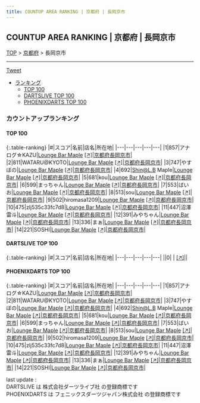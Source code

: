 ```yaml
---
title: COUNTUP AREA RANKING | 京都府 | 長岡京市
---
```

## COUNTUP AREA RANKING | 京都府 | 長岡京市

[TOP](/darts/rank/) > [京都府](/darts/rank/京都府/) > 長岡京市

___

<a href="https://twitter.com/share?ref_src=twsrc%5Etfw" data-text="COUNTUP AREA RANKING | 京都府長岡京市" class="twitter-share-button" data-hashtags="DARTSLIVE,PHOENIXDARTS,darts,ダーツ" data-show-count="false">Tweet</a>

* [ランキング](#カウントアップランキング)
    * [TOP 100](#top-100)
    * [DARTSLIVE TOP 100](#dartslive-top-100)
    * [PHOENIXDARTS TOP 100](#phoenixdarts-top-100)

### カウントアップランキング

#### TOP 100



{:.table-ranking}
|#|スコア|名前|店名|所在地|
|---|---|---|---|---|
|1|857|<span class="rank-name-pd">アナログ☆KAZU</span>|<a href="/darts/rank/shops/89061.html">Lounge Bar Maple</a> <a href="https://vs.phoenixdarts.com/jp/shop/shopDetailInfo/s_89061?s_seq=89061">[↗]</a>|<a href="/darts/rank/京都府/長岡京市">京都府長岡京市</a>|
|2|811|<span class="rank-name-pd">WATARU@KYOTO</span>|<a href="/darts/rank/shops/89061.html">Lounge Bar Maple</a> <a href="https://vs.phoenixdarts.com/jp/shop/shopDetailInfo/s_89061?s_seq=89061">[↗]</a>|<a href="/darts/rank/京都府/長岡京市">京都府長岡京市</a>|
|3|747|<span class="rank-name-pd">やすぼの</span>|<a href="/darts/rank/shops/89061.html">Lounge Bar Maple</a> <a href="https://vs.phoenixdarts.com/jp/shop/shopDetailInfo/s_89061?s_seq=89061">[↗]</a>|<a href="/darts/rank/京都府/長岡京市">京都府長岡京市</a>|
|4|692|<span class="rank-name-pd">Shin@L.B Maple</span>|<a href="/darts/rank/shops/89061.html">Lounge Bar Maple</a> <a href="https://vs.phoenixdarts.com/jp/shop/shopDetailInfo/s_89061?s_seq=89061">[↗]</a>|<a href="/darts/rank/京都府/長岡京市">京都府長岡京市</a>|
|5|681|<span class="rank-name-pd">kou</span>|<a href="/darts/rank/shops/89061.html">Lounge Bar Maple</a> <a href="https://vs.phoenixdarts.com/jp/shop/shopDetailInfo/s_89061?s_seq=89061">[↗]</a>|<a href="/darts/rank/京都府/長岡京市">京都府長岡京市</a>|
|6|599|<span class="rank-name-pd">まっちゃん</span>|<a href="/darts/rank/shops/89061.html">Lounge Bar Maple</a> <a href="https://vs.phoenixdarts.com/jp/shop/shopDetailInfo/s_89061?s_seq=89061">[↗]</a>|<a href="/darts/rank/京都府/長岡京市">京都府長岡京市</a>|
|7|553|<span class="rank-name-pd">ばいお</span>|<a href="/darts/rank/shops/89061.html">Lounge Bar Maple</a> <a href="https://vs.phoenixdarts.com/jp/shop/shopDetailInfo/s_89061?s_seq=89061">[↗]</a>|<a href="/darts/rank/京都府/長岡京市">京都府長岡京市</a>|
|8|513|<span class="rank-name-pd">sou</span>|<a href="/darts/rank/shops/89061.html">Lounge Bar Maple</a> <a href="https://vs.phoenixdarts.com/jp/shop/shopDetailInfo/s_89061?s_seq=89061">[↗]</a>|<a href="/darts/rank/京都府/長岡京市">京都府長岡京市</a>|
|9|502|<span class="rank-name-pd">hiromasa1209</span>|<a href="/darts/rank/shops/89061.html">Lounge Bar Maple</a> <a href="https://vs.phoenixdarts.com/jp/shop/shopDetailInfo/s_89061?s_seq=89061">[↗]</a>|<a href="/darts/rank/京都府/長岡京市">京都府長岡京市</a>|
|10|475|<span class="rank-name-pd">zlj535c33fc7d8</span>|<a href="/darts/rank/shops/89061.html">Lounge Bar Maple</a> <a href="https://vs.phoenixdarts.com/jp/shop/shopDetailInfo/s_89061?s_seq=89061">[↗]</a>|<a href="/darts/rank/京都府/長岡京市">京都府長岡京市</a>|
|11|447|<span class="rank-name-pd">沼澤雷斗</span>|<a href="/darts/rank/shops/89061.html">Lounge Bar Maple</a> <a href="https://vs.phoenixdarts.com/jp/shop/shopDetailInfo/s_89061?s_seq=89061">[↗]</a>|<a href="/darts/rank/京都府/長岡京市">京都府長岡京市</a>|
|12|391|<span class="rank-name-pd">みやちゃん</span>|<a href="/darts/rank/shops/89061.html">Lounge Bar Maple</a> <a href="https://vs.phoenixdarts.com/jp/shop/shopDetailInfo/s_89061?s_seq=89061">[↗]</a>|<a href="/darts/rank/京都府/長岡京市">京都府長岡京市</a>|
|13|336|<span class="rank-name-pd">まぁ</span>|<a href="/darts/rank/shops/89061.html">Lounge Bar Maple</a> <a href="https://vs.phoenixdarts.com/jp/shop/shopDetailInfo/s_89061?s_seq=89061">[↗]</a>|<a href="/darts/rank/京都府/長岡京市">京都府長岡京市</a>|
|14|221|<span class="rank-name-pd">SOSHI</span>|<a href="/darts/rank/shops/89061.html">Lounge Bar Maple</a> <a href="https://vs.phoenixdarts.com/jp/shop/shopDetailInfo/s_89061?s_seq=89061">[↗]</a>|<a href="/darts/rank/京都府/長岡京市">京都府長岡京市</a>|


#### DARTSLIVE TOP 100



{:.table-ranking}
|#|スコア|名前|店名|所在地|
|---|---|---|---|---|
||0|<span class="rank-name-dl"> </span>|<a href="/darts/rank/shops/.html"></a> <a href="">[↗]</a>|<a href="/darts/rank//"></a>|


#### PHOENIXDARTS TOP 100



{:.table-ranking}
|#|スコア|名前|店名|所在地|
|---|---|---|---|---|
|1|857|<span class="rank-name-pd">アナログ☆KAZU</span>|<a href="/darts/rank/shops/89061.html">Lounge Bar Maple</a> <a href="https://vs.phoenixdarts.com/jp/shop/shopDetailInfo/s_89061?s_seq=89061">[↗]</a>|<a href="/darts/rank/京都府/長岡京市">京都府長岡京市</a>|
|2|811|<span class="rank-name-pd">WATARU@KYOTO</span>|<a href="/darts/rank/shops/89061.html">Lounge Bar Maple</a> <a href="https://vs.phoenixdarts.com/jp/shop/shopDetailInfo/s_89061?s_seq=89061">[↗]</a>|<a href="/darts/rank/京都府/長岡京市">京都府長岡京市</a>|
|3|747|<span class="rank-name-pd">やすぼの</span>|<a href="/darts/rank/shops/89061.html">Lounge Bar Maple</a> <a href="https://vs.phoenixdarts.com/jp/shop/shopDetailInfo/s_89061?s_seq=89061">[↗]</a>|<a href="/darts/rank/京都府/長岡京市">京都府長岡京市</a>|
|4|692|<span class="rank-name-pd">Shin@L.B Maple</span>|<a href="/darts/rank/shops/89061.html">Lounge Bar Maple</a> <a href="https://vs.phoenixdarts.com/jp/shop/shopDetailInfo/s_89061?s_seq=89061">[↗]</a>|<a href="/darts/rank/京都府/長岡京市">京都府長岡京市</a>|
|5|681|<span class="rank-name-pd">kou</span>|<a href="/darts/rank/shops/89061.html">Lounge Bar Maple</a> <a href="https://vs.phoenixdarts.com/jp/shop/shopDetailInfo/s_89061?s_seq=89061">[↗]</a>|<a href="/darts/rank/京都府/長岡京市">京都府長岡京市</a>|
|6|599|<span class="rank-name-pd">まっちゃん</span>|<a href="/darts/rank/shops/89061.html">Lounge Bar Maple</a> <a href="https://vs.phoenixdarts.com/jp/shop/shopDetailInfo/s_89061?s_seq=89061">[↗]</a>|<a href="/darts/rank/京都府/長岡京市">京都府長岡京市</a>|
|7|553|<span class="rank-name-pd">ばいお</span>|<a href="/darts/rank/shops/89061.html">Lounge Bar Maple</a> <a href="https://vs.phoenixdarts.com/jp/shop/shopDetailInfo/s_89061?s_seq=89061">[↗]</a>|<a href="/darts/rank/京都府/長岡京市">京都府長岡京市</a>|
|8|513|<span class="rank-name-pd">sou</span>|<a href="/darts/rank/shops/89061.html">Lounge Bar Maple</a> <a href="https://vs.phoenixdarts.com/jp/shop/shopDetailInfo/s_89061?s_seq=89061">[↗]</a>|<a href="/darts/rank/京都府/長岡京市">京都府長岡京市</a>|
|9|502|<span class="rank-name-pd">hiromasa1209</span>|<a href="/darts/rank/shops/89061.html">Lounge Bar Maple</a> <a href="https://vs.phoenixdarts.com/jp/shop/shopDetailInfo/s_89061?s_seq=89061">[↗]</a>|<a href="/darts/rank/京都府/長岡京市">京都府長岡京市</a>|
|10|475|<span class="rank-name-pd">zlj535c33fc7d8</span>|<a href="/darts/rank/shops/89061.html">Lounge Bar Maple</a> <a href="https://vs.phoenixdarts.com/jp/shop/shopDetailInfo/s_89061?s_seq=89061">[↗]</a>|<a href="/darts/rank/京都府/長岡京市">京都府長岡京市</a>|
|11|447|<span class="rank-name-pd">沼澤雷斗</span>|<a href="/darts/rank/shops/89061.html">Lounge Bar Maple</a> <a href="https://vs.phoenixdarts.com/jp/shop/shopDetailInfo/s_89061?s_seq=89061">[↗]</a>|<a href="/darts/rank/京都府/長岡京市">京都府長岡京市</a>|
|12|391|<span class="rank-name-pd">みやちゃん</span>|<a href="/darts/rank/shops/89061.html">Lounge Bar Maple</a> <a href="https://vs.phoenixdarts.com/jp/shop/shopDetailInfo/s_89061?s_seq=89061">[↗]</a>|<a href="/darts/rank/京都府/長岡京市">京都府長岡京市</a>|
|13|336|<span class="rank-name-pd">まぁ</span>|<a href="/darts/rank/shops/89061.html">Lounge Bar Maple</a> <a href="https://vs.phoenixdarts.com/jp/shop/shopDetailInfo/s_89061?s_seq=89061">[↗]</a>|<a href="/darts/rank/京都府/長岡京市">京都府長岡京市</a>|
|14|221|<span class="rank-name-pd">SOSHI</span>|<a href="/darts/rank/shops/89061.html">Lounge Bar Maple</a> <a href="https://vs.phoenixdarts.com/jp/shop/shopDetailInfo/s_89061?s_seq=89061">[↗]</a>|<a href="/darts/rank/京都府/長岡京市">京都府長岡京市</a>|


<div class="footer border-top border-gray-light mt-5 pt-3 text-right text-gray">
    last update : <span style="font-weight: italic" id="foot_last_modified"></span><br />
    DARTSLIVE は 株式会社ダーツライブ社 の登録商標です<br />
    PHOENIXDARTS は フェニックスダーツジャパン株式会社 の登録商標です<br />
</div>

<script src="https://cdnjs.cloudflare.com/ajax/libs/jquery.tablesorter/2.31.3/js/jquery.tablesorter.min.js" integrity="sha512-qzgd5cYSZcosqpzpn7zF2ZId8f/8CHmFKZ8j7mU4OUXTNRd5g+ZHBPsgKEwoqxCtdQvExE5LprwwPAgoicguNg==" crossorigin="anonymous" referrerpolicy="no-referrer"></script>
<link rel="stylesheet" href="https://cdnjs.cloudflare.com/ajax/libs/jquery.tablesorter/2.31.3/css/theme.default.min.css" integrity="sha512-wghhOJkjQX0Lh3NSWvNKeZ0ZpNn+SPVXX1Qyc9OCaogADktxrBiBdKGDoqVUOyhStvMBmJQ8ZdMHiR3wuEq8+w==" crossorigin="anonymous" referrerpolicy="no-referrer" />
<script>
$(function() {
    $(".table-ranking").tablesorter({sortList:[[0, 0]]});
    $("#foot_last_modified").text(formatDate(new Date(document.lastModified), 'yyyy-MM-dd HH:mm:ss'));
});
</script>

<script async src="https://platform.twitter.com/widgets.js" charset="utf-8"></script>
